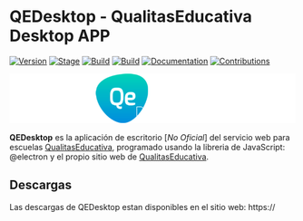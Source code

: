 # QEDesktop - QualitasEducativa Desktop APP

[![Version](https://img.shields.io/badge/QEDesktop-1.0.0-brightgreen.svg?maxAge=259200)]()
[![Stage](https://img.shields.io/badge/Release-UnderDevelopment-orange.svg)]()
[![Build](https://img.shields.io/badge/Supported_OS-Windows-blue.svg)]()
[![Build](https://img.shields.io/badge/Supported_OS-MacOs-white.svg)]()
[![Documentation](https://img.shields.io/badge/Docs-Press_Here!-purple.svg?maxAge=259200)](https://ivan-novomiast.github.io/QEDesktop/documentacion/)
[![Contributions](https://img.shields.io/badge/Contributions-Press_Here!-yellow.svg?maxAge=259200)](https://ivan-novomiast.github.io/QEDesktop/contribucion/)

<img src="resources/images/QEDesktop Whide logo.png" alt="logo_v1_wide_design_png"/>

**QEDesktop** es la aplicación de escritorio [*No Oficial*] del servicio web para escuelas <a href="https://qualitaseducativa.com/">QualitasEducativa</a>, programado usando la libreria de JavaScript: @electron y el propio sitio web de <a href="https://qualitaseducativa.com/">QualitasEducativa</a>.

## Descargas
Las descargas de QEDesktop estan disponibles en el sitio web: https://

